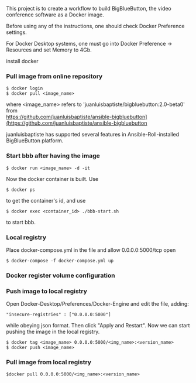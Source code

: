 This project is to create a workflow to build BigBlueButton, the video conference software as a Docker image.

Before using any of the instructions, one should check Docker Preference settings.

For Docker Desktop systems, one must go into Docker Preference -> Resources and set Memory to 4Gb.  

install docker


### Pull image from online repository

~~~shell
$ docker login
$ docker pull <image_name>
~~~
where <image_name> refers to 'juanluisbaptiste/bigbluebutton:2.0-beta0' from  
https://github.com/juanluisbaptiste/ansible-bigbluebutton](https://github.com/juanluisbaptiste/ansible-bigbluebutton

juanluisbaptiste has supported several features in Ansible-Roll-installed BigBlueButton platform.


### Start bbb after having the image
~~~shell
$ docker run <image_name> -d -it
~~~
Now the docker container is built. Use 
~~~shell
$ docker ps
~~~
to get the container's id, and use
~~~shell
$ docker exec <container_id> ./bbb-start.sh
~~~
to start bbb. 


### Local registry

Place docker-compose.yml in the file and allow 0.0.0.0:5000/tcp open

~~~shell
$ docker-compose -f docker-compose.yml up
~~~

  

### Docker register volume configuration

### Push image to local registry 

Open Docker-Desktop/Preferences/Docker-Engine and edit the file, adding:
~~~shell
"insecure-registries" : ["0.0.0.0:5000"]
~~~
while obeying json format. Then click "Apply and Restart". Now we can start pushing the image in the local registry. 
~~~shell
$ docker tag <image_name> 0.0.0.0:5000/<img_name>:<version_name> 
$ docker push <image_name> 
~~~



### Pull image from local registry
~~~shell
$docker pull 0.0.0.0:5000/<img_name>:<version_name> 
~~~



